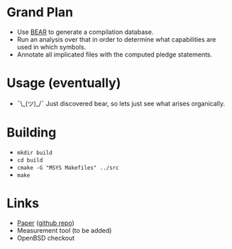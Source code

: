# Grand Plan
* Use [BEAR](https://github.com/rizsotto/Bear) to generate a compilation database.
* Run an analysis over that in order to determine what capabilities are used in which symbols.
* Annotate all implicated files with the computed pledge statements.

# Usage (eventually)
* ¯\\\_(ツ)\_/¯ Just discovered bear, so lets just see what arises organically.

# Building
* `mkdir build`
* `cd build`
* `cmake -G "MSYS Makefiles" ../src`
* `make`

# Links
* [Paper](https://www.authorea.com/users/87525/articles/105798/_show_article?access_token=C2nWklTKKQM3vNmRBNneHw) ([github repo](https://github.com/baconator/autopledge-paper))
* Measurement tool (to be added)
* OpenBSD checkout
